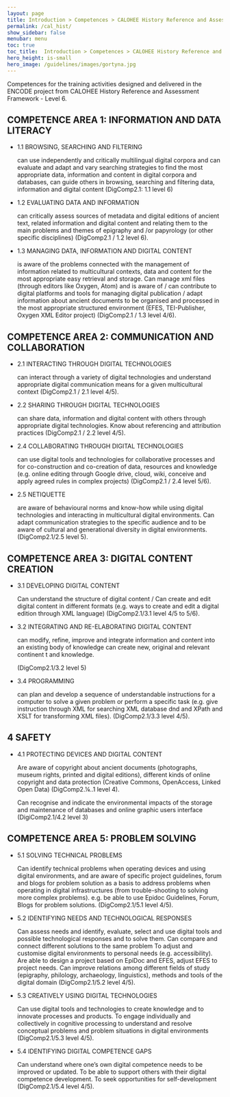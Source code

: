 ```yaml
---
layout: page
title: Introduction > Competences > CALOHEE History Reference and Assessment Framework - Level 6.
permalink: /cal_hist/
show_sidebar: false
menubar: menu
toc: true
toc_title:  Introduction > Competences > CALOHEE History Reference and Assessment Framework - Level 6.
hero_height: is-small
hero_image: /guidelines/images/gortyna.jpg
---
```


Competences for the training activities designed and delivered in the ENCODE project from CALOHEE History Reference and Assessment Framework - Level 6.

## COMPETENCE AREA 1: INFORMATION AND DATA LITERACY

- 1.1 BROWSING, SEARCHING AND FILTERING

    can use independently and critically multilingual digital corpora and can evaluate and adapt and vary searching strategies to find the most appropriate data, information and content in digital corpora and databases, can guide others in browsing, searching and filtering data, information and digital content (DigComp2.1: 1.1 level 6)

- 1.2 EVALUATING DATA AND INFORMATION

    can critically assess sources of metadata and digital editions of ancient text, related information and digital content and relating them to the main problems and themes of epigraphy and /or papyrology (or other specific disciplines) (DigComp2.1 / 1.2 level 6).

- 1.3 MANAGING DATA, INFORMATION AND DIGITAL CONTENT

    is aware of the problems connected with the management of information related to multicultural contexts, data and content for the most appropriate easy retrieval and storage. Can manage xml files (through editors like Oxygen, Atom) and is aware of / can contribute to digital platforms and tools for managing digital publication / adapt information about ancient documents to be organised and processed in the most appropriate structured environment (EFES, TEI-Publisher, Oxygen XML Editor project) (DigComp2.1 / 1.3 level 4/6).

## COMPETENCE AREA 2: COMMUNICATION AND COLLABORATION

- 2.1 INTERACTING THROUGH DIGITAL TECHNOLOGIES

    can interact through a variety of digital technologies and understand appropriate digital communication means for a given multicultural context (DigComp2.1 / 2.1 level 4/5).

- 2.2 SHARING THROUGH DIGITAL TECHNOLOGIES

    can share data, information and digital content with others through appropriate digital technologies. Know about referencing and attribution practices (DigComp2.1 / 2.2 level 4/5).

- 2.4 COLLABORATING THROUGH DIGITAL TECHNOLOGIES

    can use digital tools and technologies for collaborative processes and for co-construction and co-creation of data, resources and knowledge (e.g. online editing through Google drive, cloud, wiki, conceive and apply agreed rules in complex projects) (DigComp2.1 / 2.4 level 5/6).

- 2.5 NETIQUETTE

    are aware of behavioural norms and know-how while using digital technologies and interacting in multicultural digital environments. Can adapt communication strategies to the specific audience and to be aware of cultural and generational diversity in digital environments. (DigComp2.1/2.5 level 5).

## COMPETENCE AREA 3: DIGITAL CONTENT CREATION

- 3.1 DEVELOPING DIGITAL CONTENT

    Can understand the structure of digital content / Can create and edit digital content in different formats (e.g. ways to create and edit a digital edition through XML language) (DigComp2.1/3.1 level 4/5 to 5/6).

- 3.2 INTEGRATING AND RE-ELABORATING DIGITAL CONTENT

    can modify, refine, improve and integrate information and content into an existing body of knowledge can create new, original and relevant continent t and knowledge.

    (DigComp2.1/3.2 level 5)

- 3.4 PROGRAMMING

    can plan and develop a sequence of understandable instructions for a computer to solve a given problem or perform a specific task (e.g. give instruction through XML for searching XML database dnd and XPath and XSLT for transforming XML files). (DigComp2.1/3.3 level 4/5).

## 4 SAFETY

- 4.1 PROTECTING DEVICES AND DIGITAL CONTENT

    Are aware of copyright about ancient documents (photographs, museum rights, printed and digital editions), different kinds of online copyright and data protection (Creative Commons, OpenAccess, Linked Open Data) (DigComp2.¼..1 level 4).

    Can recognise and indicate the environmental impacts of the storage and maintenance of databases and online graphic users interface (DigiComp2.1/4.2 level 3)

## COMPETENCE AREA 5: PROBLEM SOLVING

- 5.1 SOLVING TECHNICAL PROBLEMS

    Can identify technical problems when operating devices and using digital environments, and are aware of specific project guidelines, forum and blogs for problem solution as a basis to address problems when operating in digital infrastructures (from trouble-shooting to solving more complex problems). e.g. be able to use Epidoc Guidelines, Forum, Blogs for problem solutions. (DigComp2.1/5.1 level 4/5).

- 5.2 IDENTIFYING NEEDS AND TECHNOLOGICAL RESPONSES

    Can assess needs and identify, evaluate, select and use digital tools and possible technological responses and to solve them. Can compare and connect different solutions to the same problem To adjust and customise digital environments to personal needs (e.g. accessibility). Are able to design a project based on EpiDoc and EFES, adjust EFES to project needs. Can improve relations among different fields of study (epigraphy, philology, archaeology, linguistics), methods and tools of the digital domain (DigComp2.1/5.2 level 4/5).

- 5.3 CREATIVELY USING DIGITAL TECHNOLOGIES

    Can use digital tools and technologies to create knowledge and to innovate processes and products. To engage individually and collectively in cognitive processing to understand and resolve conceptual problems and problem situations in digital environments (DigComp2.1/5.3 level 4/5).

- 5.4 IDENTIFYING DIGITAL COMPETENCE GAPS

    Can understand where one’s own digital competence needs to be improved or updated. To be able to support others with their digital competence development. To seek opportunities for self-development (DigComp2.1/5.4 level 4/5).
